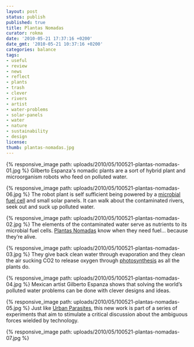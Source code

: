 ```yaml
---
layout: post
status: publish
published: true
title: Plantas Nomadas
curator: rokma
date: '2010-05-21 17:37:16 +0200'
date_gmt: '2010-05-21 10:37:16 +0200'
categories: balance
tags:
- useful
- review
- news
- reflect
- plants
- trash
- clever
- rivers
- artist
- water-problems
- solar-panels
- water
- nature
- sustainability
- design
license:
thumb: plantas-nomadas.jpg
---
```


{% responsive_image path: uploads/2010/05/100521-plantas-nomadas-01.jpg %}
Gilberto Espanza's nomadic plants are a sort of hybrid plant and microorganism robots who feed on polluted water.

{% responsive_image path: uploads/2010/05/100521-plantas-nomadas-06.jpg %}
The robot plant is self sufficient being powered by a <a href="http://en.wikipedia.org/wiki/Microbial_fuel_cell" target="_blank" rel="noopener">microbial fuel cell</a> and small solar panels. It can walk about the contaminated rivers, seek out and suck up polluted water.

{% responsive_image path: uploads/2010/05/100521-plantas-nomadas-02.jpg %}
The elements of the contaminated water serve as nutrients to its microbial fuel cells. <a target="_blank" href="http://www.plantasnomadas.com/">Plantas Nomadas</a> know when they need fuel&hellip; because they&rsquo;re alive.

{% responsive_image path: uploads/2010/05/100521-plantas-nomadas-03.jpg %}
They give back clean water through evaporation and they clean the air sucking CO2 to release oxygen through <a target="_blank" href="http://en.wikipedia.org/wiki/Photosynthesis">photosynthesis</a> as all the plants do.

{% responsive_image path: uploads/2010/05/100521-plantas-nomadas-04.jpg %}
Mexican artist Gilberto Espanza shows that solving the world&rsquo;s polluted water problems can be done with clever designs and ideas.

{% responsive_image path: uploads/2010/05/100521-plantas-nomadas-05.jpg %}
Just like <a target="_blank" href="http://parasitosurbanos.com">Urban Parasites</a>, this new work is part of a series of experiments that aim to stimulate a critical discussion about the ambiguous forces wielded by technology.

{% responsive_image path: uploads/2010/05/100521-plantas-nomadas-07.jpg %}
